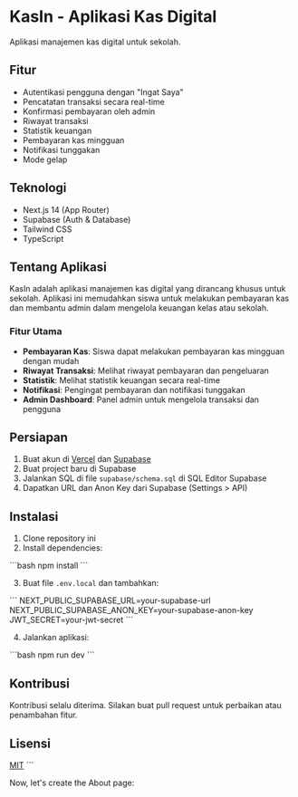 # KasIn - Aplikasi Kas Digital

Aplikasi manajemen kas digital untuk sekolah.

## Fitur

- Autentikasi pengguna dengan "Ingat Saya"
- Pencatatan transaksi secara real-time
- Konfirmasi pembayaran oleh admin
- Riwayat transaksi
- Statistik keuangan
- Pembayaran kas mingguan
- Notifikasi tunggakan
- Mode gelap

## Teknologi

- Next.js 14 (App Router)
- Supabase (Auth & Database)
- Tailwind CSS
- TypeScript

## Tentang Aplikasi

KasIn adalah aplikasi manajemen kas digital yang dirancang khusus untuk sekolah. Aplikasi ini memudahkan siswa untuk melakukan pembayaran kas dan membantu admin dalam mengelola keuangan kelas atau sekolah.

### Fitur Utama

- **Pembayaran Kas**: Siswa dapat melakukan pembayaran kas mingguan dengan mudah
- **Riwayat Transaksi**: Melihat riwayat pembayaran dan pengeluaran
- **Statistik**: Melihat statistik keuangan secara real-time
- **Notifikasi**: Pengingat pembayaran dan notifikasi tunggakan
- **Admin Dashboard**: Panel admin untuk mengelola transaksi dan pengguna

## Persiapan

1. Buat akun di [Vercel](https://vercel.com) dan [Supabase](https://supabase.com)
2. Buat project baru di Supabase
3. Jalankan SQL di file `supabase/schema.sql` di SQL Editor Supabase
4. Dapatkan URL dan Anon Key dari Supabase (Settings > API)

## Instalasi

1. Clone repository ini
2. Install dependencies:

\`\`\`bash
npm install
\`\`\`

3. Buat file `.env.local` dan tambahkan:

\`\`\`
NEXT_PUBLIC_SUPABASE_URL=your-supabase-url
NEXT_PUBLIC_SUPABASE_ANON_KEY=your-supabase-anon-key
JWT_SECRET=your-jwt-secret
\`\`\`

4. Jalankan aplikasi:

\`\`\`bash
npm run dev
\`\`\`

## Kontribusi

Kontribusi selalu diterima. Silakan buat pull request untuk perbaikan atau penambahan fitur.

## Lisensi

[MIT](https://choosealicense.com/licenses/mit/)
\`\`\`

Now, let's create the About page:
